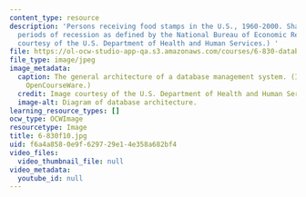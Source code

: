 ```yaml
---
content_type: resource
description: 'Persons receiving food stamps in the U.S., 1960-2000. Shaded areas are
  periods of recession as defined by the National Bureau of Economic Research. (Image
  courtesy of the U.S. Department of Health and Human Services.) '
file: https://ol-ocw-studio-app-qa.s3.amazonaws.com/courses/6-830-database-systems-fall-2010/f6a4a8580e9f629729e14e358a682bf4_6-830f10.jpg
file_type: image/jpeg
image_metadata:
  caption: The general architecture of a database management system. (Image by MIT
    OpenCourseWare.)
  credit: Image courtesy of the U.S. Department of Health and Human Services.
  image-alt: Diagram of database architecture.
learning_resource_types: []
ocw_type: OCWImage
resourcetype: Image
title: 6-830f10.jpg
uid: f6a4a858-0e9f-6297-29e1-4e358a682bf4
video_files:
  video_thumbnail_file: null
video_metadata:
  youtube_id: null
---
```

